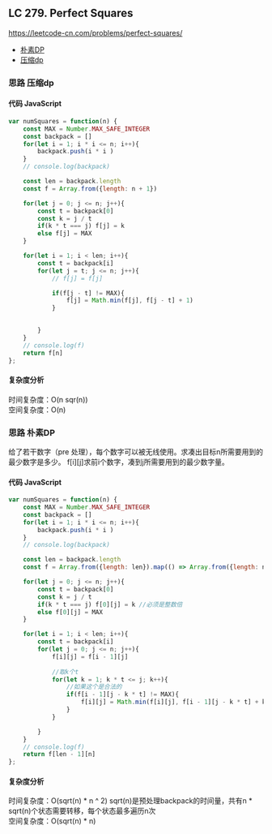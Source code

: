## LC 279. Perfect Squares
https://leetcode-cn.com/problems/perfect-squares/
- [朴素DP](#思路-朴素DP)
- [压缩dp](#思路-压缩dp)

### 思路 压缩dp

#### 代码 JavaScript

```JavaScript
var numSquares = function(n) {
    const MAX = Number.MAX_SAFE_INTEGER
    const backpack = []
    for(let i = 1; i * i <= n; i++){
        backpack.push(i * i )
    }
    // console.log(backpack)

    const len = backpack.length
    const f = Array.from({length: n + 1})

    for(let j = 0; j <= n; j++){
        const t = backpack[0]
        const k = j / t
        if(k * t === j) f[j] = k
        else f[j] = MAX
    }

    for(let i = 1; i < len; i++){
        const t = backpack[i]
        for(let j = t; j <= n; j++){
            // f[j] = f[j]

            if(f[j - t] != MAX){
                f[j] = Math.min(f[j], f[j - t] + 1)
            }
           

        }
    }
    // console.log(f)
    return f[n]
};

```

#### 复杂度分析
时间复杂度：O(n sqr(n)) </br>
空间复杂度：O(n)
### 思路 朴素DP
给了若干数字（pre 处理），每个数字可以被无线使用。求凑出目标n所需要用到的最少数字是多少。
f[i][j]求前i个数字，凑到j所需要用到的最少数字量。
#### 代码 JavaScript

```JavaScript
var numSquares = function(n) {
    const MAX = Number.MAX_SAFE_INTEGER
    const backpack = []
    for(let i = 1; i * i <= n; i++){
        backpack.push(i * i )
    }
    // console.log(backpack)

    const len = backpack.length
    const f = Array.from({length: len}).map(() => Array.from({length: n + 1}))

    for(let j = 0; j <= n; j++){
        const t = backpack[0]
        const k = j / t
        if(k * t === j) f[0][j] = k //必须是整数倍
        else f[0][j] = MAX
    }

    for(let i = 1; i < len; i++){
        const t = backpack[i]
        for(let j = 0; j <= n; j++){
            f[i][j] = f[i - 1][j]
            
            //取k个t
            for(let k = 1; k * t <= j; k++){
                //如果这个是合法的
                if(f[i - 1][j - k * t] != MAX){
                    f[i][j] = Math.min(f[i][j], f[i - 1][j - k * t] + k)
                }
            }

        }
    }
    // console.log(f)
    return f[len - 1][n]
};

```

#### 复杂度分析
时间复杂度：O(sqrt(n) * n ^ 2)  sqrt(n)是预处理backpack的时间量，共有n * sqrt(n)个状态需要转移，每个状态最多遍历n次</br>
空间复杂度：O(sqrt(n) * n)
